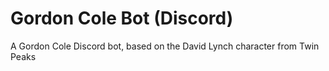 # Gordon Cole Bot (Discord)

A Gordon Cole Discord bot, based on the David Lynch character from Twin Peaks